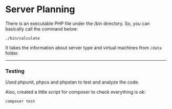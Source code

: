 # Server Planning

There is an executable PHP file under the /bin directory. So, you can basically call the command below:

`./bin/calculate`

It takes the information about server type and virtual machines from `/data` folder.

---

### Testing

Used phpunit, phpcs and phpstan to test and analyze the code.

Also, created a little script for composer to check everything is ok:

`composer test`